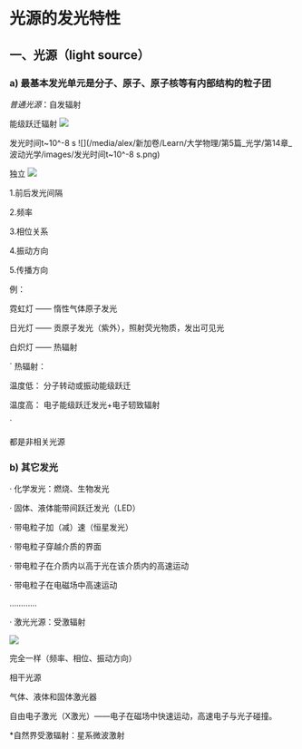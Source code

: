 # 光源的发光特性

## 一、光源（light source）

### a) 最基本发光单元是分子、原子、原子核等有内部结构的粒子团

_普通光源_：自发辐射

能级跃迁辐射
![](/media/alex/新加卷/Learn/大学物理/第5篇_光学/第14章_波动光学/images/能级跃迁辐射.png)

发光时间t~10^-8 s
![](/media/alex/新加卷/Learn/大学物理/第5篇_光学/第14章_波动光学/images/发光时间t~10^-8 s.png)

独立
![](/media/alex/新加卷/Learn/大学物理/第5篇_光学/第14章_波动光学/images/独立.png)

1.前后发光间隔

2.频率

3.相位关系

4.振动方向

5.传播方向

例：

霓虹灯 —— 惰性气体原子发光

日光灯 —— 贡原子发光（紫外），照射荧光物质，发出可见光

白炽灯 —— 热辐射

`
热辐射：

温度低： 分子转动或振动能级跃迁

温度高： 电子能级跃迁发光+电子轫致辐射

`

都是非相关光源

### b) 其它发光

· 化学发光：燃烧、生物发光

· 固体、液体能带间跃迁发光（LED）

· 带电粒子加（减）速（恒星发光）

· 带电粒子穿越介质的界面

· 带电粒子在介质内以高于光在该介质内的高速运动

· 带电粒子在电磁场中高速运动

…………

· 激光光源：受激辐射

![](/media/alex/新加卷/Learn/大学物理/第5篇_光学/第14章_波动光学/images/激光光源.png)

完全一样（频率、相位、振动方向）

相干光源

气体、液体和固体激光器

自由电子激光（X激光）——电子在磁场中快速运动，高速电子与光子碰撞。

*自然界受激辐射：星系微波激射
